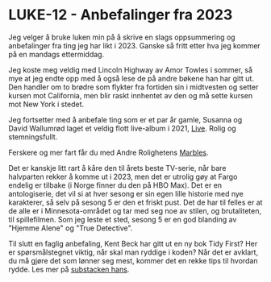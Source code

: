 # LUKE-12 - Anbefalinger fra 2023

Jeg velger å bruke luken min på å skrive en slags oppsummering og anbefalinger fra ting jeg har likt i 2023. Ganske så fritt etter hva jeg kommer på en mandags ettermiddag.

Jeg koste meg veldig med Lincoln Highway av Amor Towles i sommer, så mye at jeg endte opp med å også lese de på andre bøkene han har gitt ut. Den handler om to brødre som flykter fra fortiden sin i midtvesten og setter kursen mot California, men blir raskt innhentet av den og må sette kursen mot New York i stedet.

Jeg fortsetter med å anbefale ting som er et par år gamle, Susanna og David Wallumrød laget et veldig flott live-album i 2021, [Live](https://open.spotify.com/album/2N4w09JwLgzfHgNn176TsB?si=Bf1X4MV8RPWUDUY_02QD6Q). Rolig og stemningsfullt.

Ferskere og mer fart får du med Andre Rolighetens [Marbles](https://open.spotify.com/album/7ip5VnRijtXTZdtCxsmOth?si=6llFcf66Q5SsrZOWFLwWzg).

Det er kanskje litt rart å kåre den til årets beste TV-serie, når bare halvparten rekker å komme ut i 2023, men det er utrolig gøy at Fargo endelig er tilbake (i Norge finner du den på HBO Max). Det er en antologiserie, det vil si at hver sesong er sin egen lille historie med nye karakterer, så selv på sesong 5 er den et friskt pust. Det de har til felles er at de alle er i Minnesota-området og tar med seg noe av stilen, og brutaliteten, til spillefilmen. Som jeg leste et sted, sesong 5 er en god blanding av "Hjemme Alene" og "True Detective".

Til slutt en faglig anbefaling, Kent Beck har gitt ut en ny bok Tidy First? Her er spørsmålstegnet viktig, når skal man ryddige i koden? Når det er avklart, du må gjøre det som lønner seg mest, kommer det en rekke tips til hvordan rydde. Les mer på [substacken hans](https://tidyfirst.substack.com/).
